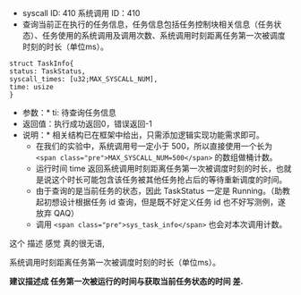 * syscall ID: 410 系统调用 ID：410
* 查询当前正在执行的任务信息，任务信息包括任务控制块相关信息（任务状态）、任务使用的系统调用及调用次数、系统调用时刻距离任务第一次被调度时刻的时长（单位ms）。

```
struct TaskInfo{
status: TaskStatus,
syscall_times: [u32;MAX_SYSCALL_NUM],
time: usize
}
```

* 参数：* ti: 待查询任务信息
* 返回值：执行成功返回0，错误返回-1
* 说明：* 相关结构已在框架中给出，只需添加逻辑实现功能需求即可。
  * 在我们的实验中，系统调用号一定小于 500，所以直接使用一个长为 `<span class="pre">MAX_SYSCALL_NUM=500</span>` 的数组做桶计数。
  * 运行时间 time 返回系统调用时刻距离任务第一次被调度时刻的时长，也就是说这个时长可能包含该任务被其他任务抢占后的等待重新调度的时间。
  * 由于查询的是当前任务的状态，因此 TaskStatus 一定是 Running。（助教起初想设计根据任务 id 查询，但是既不好定义任务 id 也不好写测例，遂放弃 QAQ）
  * 调用 `<span class="pre">sys_task_info</span>` 也会对本次调用计数。




这个 描述 感觉 真的很无语,

系统调用时刻距离任务第一次被调度时刻的时长（单位ms）。

**建议描述成 任务第一次被运行的时间与获取当前任务状态的时间 差.**
